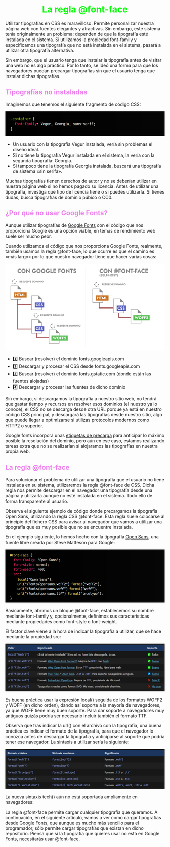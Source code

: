 # <span style="color:lime"><center>La regla @font-face</center></span>

Utilizar tipografías en CSS es maravilloso. Permite personalizar nuestra página web con fuentes elegantes y atractivas. Sin embargo, este sistema tenía originalmente un problema: dependen de que la tipografía esté instalada en el sistema. Si utilizamos la propiedad font-family y especificamos una tipografía que no está instalada en el sistema, pasará a utilizar otra tipografía alternativa.

Sin embargo, que el usuario tenga que instalar la tipografía antes de visitar una web no es algo práctico. Por lo tanto, se ideó una forma para que los navegadores puedan precargar tipografías sin que el usuario tenga que instalar dichas tipografías.

## <span style="color:violet">Tipografías no instaladas</span>
Imaginemos que tenemos el siguiente fragmento de código CSS:

![alt text](./imagenes-la-regla-@font-face/image.png)


   - Un usuario con la tipografía Vegur instalada, vería sin problemas el diseño ideal.
   - Si no tiene la tipografía Vegur instalada en el sistema, la vería con la segunda tipografía: Georgia.
   - Si tampoco tiene la tipografía Georgia instalada, buscará una tipografía de sistema «sin serifa».

Muchas tipografías tienen derechos de autor y no se deberían utilizar en nuestra página web si no hemos pagado su licencia. Antes de utilizar una tipografía, investiga que tipo de licencia tiene o si puedes utilizarla. Si tienes dudas, busca tipografías de dominio púbico o CC0.

## <span style="color:violet">¿Por qué no usar Google Fonts?</span>
Aunque utilizar tipografías de [Google Fonts](https://lenguajecss.com/css/fuentes-y-tipografias/tipografias-google-fonts/) con el código que nos proporciona Google es una opción viable, en temas de rendimiento web suele ser mucho peor.

Cuando utilizamos el código que nos proporciona Google Fonts, realmente, también usamos la regla @font-face, lo que ocurre es que el camino es «más largo» por lo que nuestro navegador tiene que hacer varias cosas:

![alt text](./imagenes-la-regla-@font-face/google-fonts-vs-self-host.png)


   - 1️⃣ Buscar (resolver) el dominio fonts.googleapis.com
   - 2️⃣ Descargar y procesar el CSS desde fonts.googleapis.com
   - 3️⃣ Buscar (resolver) el dominio fonts.gstatic.com (donde están las fuentes alojadas)
   - 4️⃣ Descargar y procesar las fuentes de dicho dominio

Sin embargo, si descargamos la tipografía a nuestro sitio web, no tendrá que gastar tiempo y recursos en resolver esos dominios (el nuestro ya lo conoce), el CSS no se descarga desde otra URL porque ya está en nuestro código CSS principal, y descargará las tipografías desde nuestro sitio, algo que puede llegar a optimizarse si utilizas protocolos modernos como HTTP2 o superior.

Google fonts incorpora unas [etiquetas de precarga](https://lenguajehtml.com/html/cabecera/etiquetas-precarga-html/) para anticipar lo máximo posible la resolución del dominio, pero aún en ese caso, estamos realizando tareas extra que no se realizarían si alojaramos las tipografías en nuestra propia web.

## <span style="color:violet">La regla @font-face</span>
Para solucionar el problema de utilizar una tipografía que el usuario no tiene instalada en su sistema, utilizaremos la regla @font-face de CSS. Dicha regla nos permite descargar en el navegador una tipografía desde una página y utilizarla aunque no esté instalada en el sistema. Todo ello de forma transparente al usuario.

Observa el siguiente ejemplo de código donde precargamos la tipografía Open Sans, utilizando la regla CSS @font-face. Esta regla suele colocarse al principio del fichero CSS para avisar al navegador que vamos a utilizar una tipografía que es muy posible que no se encuentre instalada.

En el ejemplo siguiente, lo hemos hecho con la tipografía [Open Sans](https://fonts.google.com/specimen/Open+Sans), una fuente libre creada por Steve Matteson para Google:

![alt text](./imagenes-la-regla-@font-face/image-1.png)

Basicamente, abrimos un bloque @font-face, establecemos su nombre mediante font-family y, opcionalmente, definimos sus características mediante propiedades como font-style o font-weight.

El factor clave viene a la hora de indicar la tipografía a utilizar, que se hace mediante la propiedad src:

![alt text](./imagenes-la-regla-@font-face/image-2.png)

Es buena práctica usar la expresión local() seguida de los formatos WOFF2 y WOFF (en dicho orden), dando así soporte a la mayoría de navegadores, ya que WOFF tiene muy buen soporte. Para dar soporte a navegadores muy antiguos quizás podría ser necesario incluir también el formato TTF.

Observa que tras indicar la url() con el archivo con la tipografía, una buena práctica es indicar el formato de la tipografía, para que el navegador lo conozca antes de descargar la tipografía y anticiparse al soporte que podría tener ese navegador. La sintaxis a utilizar sería la siguiente:

![alt text](./imagenes-la-regla-@font-face/image-3.png)

La nueva sintaxis tech() aún no está soportada ampliamente en navegadores:

La regla @font-face permite cargar cualquier tipografía que queramos. A continuación, en el siguiente artículo, vamos a ver como cargar tipografías desde Google Fonts, que aunque es mucho más sencillo para el programador, sólo permite cargar tipografías que existan en dicho repositorio. Piensa que si la tipografía que quieres usar no está en Google Fonts, necesitarás usar @font-face.

